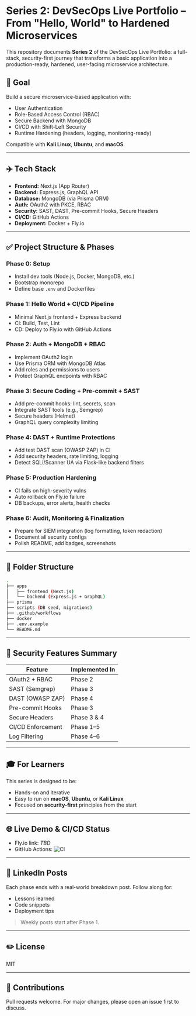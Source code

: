 # Series 2: DevSecOps Live Portfolio – From "Hello, World" to Hardened Microservices

This repository documents **Series 2** of the DevSecOps Live Portfolio: a full-stack, security-first journey that transforms a basic application into a production-ready, hardened, user-facing microservice architecture.

## 🚀 Goal

Build a secure microservice-based application with:

* User Authentication
* Role-Based Access Control (RBAC)
* Secure Backend with MongoDB
* CI/CD with Shift-Left Security
* Runtime Hardening (headers, logging, monitoring-ready)

Compatible with **Kali Linux**, **Ubuntu**, and **macOS**.

---

## ✈️ Tech Stack

* **Frontend:** Next.js (App Router)
* **Backend:** Express.js, GraphQL API
* **Database:** MongoDB (via Prisma ORM)
* **Auth:** OAuth2 with PKCE, RBAC
* **Security:** SAST, DAST, Pre-commit Hooks, Secure Headers
* **CI/CD:** GitHub Actions
* **Deployment:** Docker + Fly.io

---

## ✅ Project Structure & Phases

### Phase 0: Setup

* Install dev tools (Node.js, Docker, MongoDB, etc.)
* Bootstrap monorepo
* Define base `.env` and Dockerfiles

### Phase 1: Hello World + CI/CD Pipeline

* Minimal Next.js frontend + Express backend
* CI: Build, Test, Lint
* CD: Deploy to Fly.io with GitHub Actions

### Phase 2: Auth + MongoDB + RBAC

* Implement OAuth2 login
* Use Prisma ORM with MongoDB Atlas
* Add roles and permissions to users
* Protect GraphQL endpoints with RBAC

### Phase 3: Secure Coding + Pre-commit + SAST

* Add pre-commit hooks: lint, secrets, scan
* Integrate SAST tools (e.g., Semgrep)
* Secure headers (Helmet)
* GraphQL query complexity limiting

### Phase 4: DAST + Runtime Protections

* Add test DAST scan (OWASP ZAP) in CI
* Add security headers, rate limiting, logging
* Detect SQLi/Scanner UA via Flask-like backend filters

### Phase 5: Production Hardening

* CI fails on high-severity vulns
* Auto rollback on Fly.io failure
* DB backups, error alerts, health checks

### Phase 6: Audit, Monitoring & Finalization

* Prepare for SIEM integration (log formatting, token redaction)
* Document all security configs
* Polish README, add badges, screenshots

---

## 📁 Folder Structure

```bash
.
├── apps
│   ├── frontend (Next.js)
│   └── backend (Express.js + GraphQL)
├── prisma
├── scripts (DB seed, migrations)
├── .github/workflows
├── docker
├── .env.example
└── README.md
```

---

## 🔐 Security Features Summary

| Feature           | Implemented In |
| ----------------- | -------------- |
| OAuth2 + RBAC     | Phase 2        |
| SAST (Semgrep)    | Phase 3        |
| DAST (OWASP ZAP)  | Phase 4        |
| Pre-commit Hooks  | Phase 3        |
| Secure Headers    | Phase 3 & 4    |
| CI/CD Enforcement | Phase 1–5      |
| Log Filtering     | Phase 4–6      |

---

## 🎓 For Learners

This series is designed to be:

* Hands-on and iterative
* Easy to run on **macOS**, **Ubuntu**, or **Kali Linux**
* Focused on **security-first** principles from the start

---

## 🌐 Live Demo & CI/CD Status

* Fly.io link: *TBD*
* GitHub Actions: ![CI](https://github.com/your-org/your-repo/actions/workflows/ci.yml/badge.svg)

---

## 📅 LinkedIn Posts

Each phase ends with a real-world breakdown post. Follow along for:

* Lessons learned
* Code snippets
* Deployment tips

> Weekly posts start after Phase 1.

---

## ✏️ License

MIT

---

## 🌟 Contributions

Pull requests welcome. For major changes, please open an issue first to discuss.

